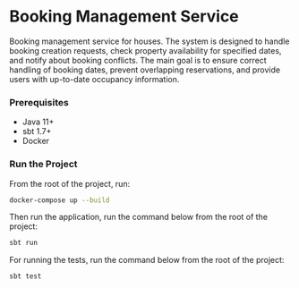 # Booking Management Service

Booking management service for houses. The system is designed to handle booking creation requests, check property availability for specified dates, and notify about booking conflicts. The main goal is to ensure correct handling of booking dates, prevent overlapping reservations, and provide users with up-to-date occupancy information.

### Prerequisites

- Java 11+
- sbt 1.7+
- Docker

### Run the Project

From the root of the project, run:

```bash
docker-compose up --build
```

Then run the application, run the command below from the root of the project:

```bash
sbt run
```

For running the tests, run the command below from the root of the project:

```bash
sbt test
```
